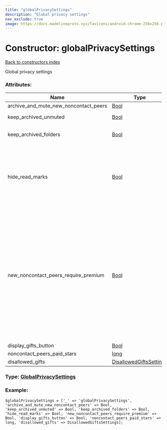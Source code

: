 ```yaml
---
title: "globalPrivacySettings"
description: "Global privacy settings"
nav_exclude: true
image: https://docs.madelineproto.xyz/favicons/android-chrome-256x256.png
---
```

# Constructor: globalPrivacySettings  
[Back to constructors index](/API_docs/constructors/index.html)



Global privacy settings

### Attributes:

| Name     |    Type       | Required | Description |
|----------|---------------|----------|-------------|
|archive\_and\_mute\_new\_noncontact\_peers|[Bool](/API_docs/types/Bool.html) | Optional|Whether to archive and mute new chats from non-contacts|
|keep\_archived\_unmuted|[Bool](/API_docs/types/Bool.html) | Optional|Whether unmuted chats will be kept in the Archive chat list when they get a new message.|
|keep\_archived\_folders|[Bool](/API_docs/types/Bool.html) | Optional|Whether unmuted chats that are always included or pinned in a [folder](https://core.telegram.org/api/folders), will be kept in the Archive chat list when they get a new message. Ignored if `keep_archived_unmuted` is set.|
|hide\_read\_marks|[Bool](/API_docs/types/Bool.html) | Optional|If this flag is set, the [inputPrivacyKeyStatusTimestamp](../constructors/inputPrivacyKeyStatusTimestamp.html) key will also apply to the ability to use [messages.getOutboxReadDate](../methods/messages.getOutboxReadDate.html) on messages sent to us. <br>Meaning, users that cannot see *our* exact last online date due to the current value of the [inputPrivacyKeyStatusTimestamp](../constructors/inputPrivacyKeyStatusTimestamp.html) key will receive a `403 USER_PRIVACY_RESTRICTED` error when invoking [messages.getOutboxReadDate](../methods/messages.getOutboxReadDate.html) to fetch the exact read date of a message they sent to us. <br>The [userFull](../constructors/userFull.html).`read_dates_private` flag will be set for users that have this flag enabled.|
|new\_noncontact\_peers\_require\_premium|[Bool](/API_docs/types/Bool.html) | Optional|If set, only users that have a premium account, are in our contact list, or already have a private chat with us can write to us; a `403 PRIVACY_PREMIUM_REQUIRED` error will be emitted otherwise.  <br>The [userFull](../constructors/userFull.html).`contact_require_premium` flag will be set for users that have this flag enabled.  <br>To check whether we can write to a user with this flag enabled, if we haven't yet cached all the required information (for example we don't have the [userFull](../constructors/userFull.html) or history of all users while displaying the chat list in the sharing UI) the [users.getIsPremiumRequiredToContact](../methods/users.getIsPremiumRequiredToContact.html) method may be invoked, passing the list of users currently visible in the UI, returning a list of booleans that directly specify whether we can or cannot write to each user. <br>This option may be enabled by both non-[Premium](https://core.telegram.org/api/premium) and [Premium](https://core.telegram.org/api/premium) users only if the [new\_noncontact\_peers\_require\_premium\_without\_ownpremium client configuration flag »](https://core.telegram.org/api/config#new-noncontact-peers-require-premium-without-ownpremium) is equal to true, otherwise it may be enabled only by [Premium](https://core.telegram.org/api/premium) users and non-Premium users will receive a `PREMIUM_ACCOUNT_REQUIRED` error when trying to enable this flag.|
|display\_gifts\_button|[Bool](/API_docs/types/Bool.html) | Optional|
|noncontact\_peers\_paid\_stars|[long](/API_docs/types/long.html) | Optional|
|disallowed\_gifts|[DisallowedGiftsSettings](/API_docs/types/DisallowedGiftsSettings.html) | Optional|



### Type: [GlobalPrivacySettings](/API_docs/types/GlobalPrivacySettings.html)


### Example:

```
$globalPrivacySettings = ['_' => 'globalPrivacySettings', 'archive_and_mute_new_noncontact_peers' => Bool, 'keep_archived_unmuted' => Bool, 'keep_archived_folders' => Bool, 'hide_read_marks' => Bool, 'new_noncontact_peers_require_premium' => Bool, 'display_gifts_button' => Bool, 'noncontact_peers_paid_stars' => long, 'disallowed_gifts' => DisallowedGiftsSettings];
```  
